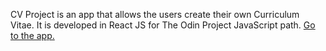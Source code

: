 CV Project is an app that allows the users create their own Curriculum Vitae.
It is developed in React JS for The Odin Project JavaScript path. [Go to the app.](https://armandoggweb.github.io/cv-project/)

